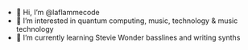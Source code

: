 - 👋 Hi, I’m @laflammecode
- 👀 I’m interested in quantum computing, music, technology & music technology
- 🌱 I’m currently learning Stevie Wonder basslines and writing synths
<!---
laflammecode/laflammecode is a ✨ special ✨ repository because its `README.md` (this file) appears on your GitHub profile.
You can click the Preview link to take a look at your changes.
--->
